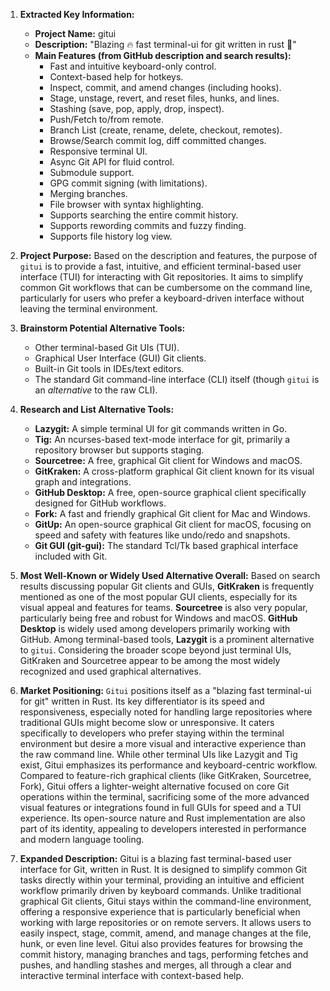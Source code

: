 1.  **Extracted Key Information:**
    *   **Project Name:** gitui
    *   **Description:** "Blazing 🔥 fast terminal-ui for git written in rust 🦀"
    *   **Main Features (from GitHub description and search results):**
        *   Fast and intuitive keyboard-only control.
        *   Context-based help for hotkeys.
        *   Inspect, commit, and amend changes (including hooks).
        *   Stage, unstage, revert, and reset files, hunks, and lines.
        *   Stashing (save, pop, apply, drop, inspect).
        *   Push/Fetch to/from remote.
        *   Branch List (create, rename, delete, checkout, remotes).
        *   Browse/Search commit log, diff committed changes.
        *   Responsive terminal UI.
        *   Async Git API for fluid control.
        *   Submodule support.
        *   GPG commit signing (with limitations).
        *   Merging branches.
        *   File browser with syntax highlighting.
        *   Supports searching the entire commit history.
        *   Supports rewording commits and fuzzy finding.
        *   Supports file history log view.

2.  **Project Purpose:**
    Based on the description and features, the purpose of `gitui` is to provide a fast, intuitive, and efficient terminal-based user interface (TUI) for interacting with Git repositories. It aims to simplify common Git workflows that can be cumbersome on the command line, particularly for users who prefer a keyboard-driven interface without leaving the terminal environment.

3.  **Brainstorm Potential Alternative Tools:**
    *   Other terminal-based Git UIs (TUI).
    *   Graphical User Interface (GUI) Git clients.
    *   Built-in Git tools in IDEs/text editors.
    *   The standard Git command-line interface (CLI) itself (though `gitui` is an *alternative* to the raw CLI).

4.  **Research and List Alternative Tools:**

    *   **Lazygit:** A simple terminal UI for git commands written in Go.
    *   **Tig:** An ncurses-based text-mode interface for git, primarily a repository browser but supports staging.
    *   **Sourcetree:** A free, graphical Git client for Windows and macOS.
    *   **GitKraken:** A cross-platform graphical Git client known for its visual graph and integrations.
    *   **GitHub Desktop:** A free, open-source graphical client specifically designed for GitHub workflows.
    *   **Fork:** A fast and friendly graphical Git client for Mac and Windows.
    *   **GitUp:** An open-source graphical Git client for macOS, focusing on speed and safety with features like undo/redo and snapshots.
    *   **Git GUI (git-gui):** The standard Tcl/Tk based graphical interface included with Git.

5.  **Most Well-Known or Widely Used Alternative Overall:**
    Based on search results discussing popular Git clients and GUIs, **GitKraken** is frequently mentioned as one of the most popular GUI clients, especially for its visual appeal and features for teams. **Sourcetree** is also very popular, particularly being free and robust for Windows and macOS. **GitHub Desktop** is widely used among developers primarily working with GitHub. Among terminal-based tools, **Lazygit** is a prominent alternative to `gitui`. Considering the broader scope beyond just terminal UIs, GitKraken and Sourcetree appear to be among the most widely recognized and used graphical alternatives.

6.  **Market Positioning:**
    `Gitui` positions itself as a "blazing fast terminal-ui for git" written in Rust. Its key differentiator is its speed and responsiveness, especially noted for handling large repositories where traditional GUIs might become slow or unresponsive. It caters specifically to developers who prefer staying within the terminal environment but desire a more visual and interactive experience than the raw command line. While other terminal UIs like Lazygit and Tig exist, Gitui emphasizes its performance and keyboard-centric workflow. Compared to feature-rich graphical clients (like GitKraken, Sourcetree, Fork), Gitui offers a lighter-weight alternative focused on core Git operations within the terminal, sacrificing some of the more advanced visual features or integrations found in full GUIs for speed and a TUI experience. Its open-source nature and Rust implementation are also part of its identity, appealing to developers interested in performance and modern language tooling.

7.  **Expanded Description:**
    Gitui is a blazing fast terminal-based user interface for Git, written in Rust. It is designed to simplify common Git tasks directly within your terminal, providing an intuitive and efficient workflow primarily driven by keyboard commands. Unlike traditional graphical Git clients, Gitui stays within the command-line environment, offering a responsive experience that is particularly beneficial when working with large repositories or on remote servers. It allows users to easily inspect, stage, commit, amend, and manage changes at the file, hunk, or even line level. Gitui also provides features for browsing the commit history, managing branches and tags, performing fetches and pushes, and handling stashes and merges, all through a clear and interactive terminal interface with context-based help.
